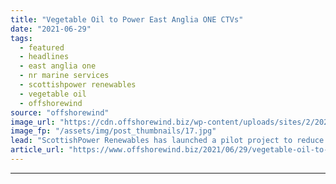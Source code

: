 ```yaml
---
title: "Vegetable Oil to Power East Anglia ONE CTVs"
date: "2021-06-29"
tags: 
  - featured
  - headlines
  - east anglia one
  - nr marine services
  - scottishpower renewables
  - vegetable oil
  - offshorewind
source: "offshorewind"
image_url: "https://cdn.offshorewind.biz/wp-content/uploads/sites/2/2021/06/29111502/Vegetable-Oil-to-Power-East-Anglia-ONE-CTVs.jpg"
image_fp: "/assets/img/post_thumbnails/17.jpg"
lead: "ScottishPower Renewables has launched a pilot project to reduce its carbon emissions by using"
article_url: "https://www.offshorewind.biz/2021/06/29/vegetable-oil-to-power-east-anglia-one-ctvs/"
---
```


---
